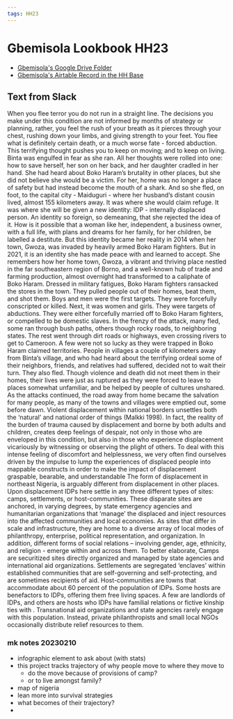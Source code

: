 ```yaml
---
tags: HH23
---
```

# Gbemisola Lookbook HH23
* [Gbemisola's Google Drive Folder](https://drive.google.com/drive/folders/1qmU3_AvDAemrVc93vc-tbrlaJ-4AHF8b?usp=sharing)
* [Gbemisola's Airtable Record in the HH Base](https://airtable.com/appwIObT71aBHeEtu/tblS1resjotcEHRvc/viwQdnPbIlkZCWaW1/recSMLCFlQhOICkX3?blocks=hide)


## Text from Slack
When you flee terror you do not run in a straight line. The decisions you make under this condition are not informed by months of strategy or planning, rather, you feel the rush of your breath as it pierces through your chest, rushing down your limbs, and giving strength to your feet. You flee what is definitely certain death, or a much worse fate - forced abduction. This terrifying thought pushes you to keep on moving; and to keep on living. Binta was engulfed in fear as she ran. All her thoughts were rolled into one: how to save herself, her son on her back, and her daughter cradled in her hand. She had heard about Boko Haram’s brutality in other places, but she did not believe she would be a victim. For her, home was no longer a place of safety but had instead become the mouth of a shark. And so she fled, on foot, to the capital city - Maiduguri - where her husband’s distant cousin lived, almost 155 kilometers away. It was where she would claim refuge. It was where she will be given a new identity: IDP - internally displaced person. An identity so foreign, so demeaning, that she rejected the idea of it. How is it possible that a woman like her, independent, a business owner, with a full life, with plans and dreams for her family, for her children, be labelled a destitute. But this identity became her reality in 2014 when her town, Gwoza, was invaded by heavily armed Boko Haram fighters. But in 2021, it is an identity she has made peace with and learned to accept. She remembers how her home town, Gwoza, a vibrant and thriving place nestled in the far southeastern region of Borno, and a well-known hub of trade and farming production, almost overnight had transformed to a caliphate of Boko Haram. Dressed in military fatigues, Boko Haram fighters ransacked the stores in the town. They pulled people out of their homes, beat them, and shot them. Boys and men were the first targets. They were forcefully conscripted or killed. Next, it was women and girls. They were targets of abductions. They were either forcefully married off to Boko Haram fighters, or compelled to be domestic slaves. In the frenzy of the attack, many fled, some ran through bush paths, others though rocky roads, to neighboring states. The rest went through dirt roads or highways, even crossing rivers to get to Cameroon. A few were not so lucky as they were trapped in Boko Haram claimed territories.  People in villages a couple of kilometers away from Binta’s village, and who had heard about the terrifying ordeal some of their neighbors, friends, and relatives had suffered, decided not to wait their turn. They also fled. Though violence and death did not meet them in their homes, their lives were just as ruptured as they were forced to leave to places somewhat unfamiliar, and be helped by people of cultures unshared. As the attacks continued, the road away from home became the salvation for many people, as many of the towns and villages were emptied out, some before dawn.
	Violent displacement within national borders unsettles both the ‘natural’ and national order of things (Malkki 1998). In fact, the reality of the burden of trauma caused by displacement and borne by both adults and children, creates deep feelings of despair, not only in those who are enveloped in this condition, but also in those who experience displacement vicariously by witnessing or observing the plight of others. To deal with this intense feeling of discomfort and helplessness, we very often find ourselves driven by the impulse to lump the experiences of displaced people into mappable constructs in order to make the impact of displacement graspable, bearable, and understandable	The form of displacement in northeast Nigeria, is arguably different from displacement in other places. Upon displacement 	IDPs here 	settle in any three different types of sites: camps, settlements, or host-communities. These disparate sites are anchored, in varying degrees, by state emergency agencies and humanitarian organizations that ‘manage’ the displaced and inject resources into the affected communities and local economies. As sites that differ in scale and infrastructure, they are home to a diverse array of local modes of philanthropy, enterprise, political representation, and organization. In addition, different forms of social relations – involving gender, age, ethnicity, and religion - emerge within and across them. To better elaborate, Camps are securitized sites directly organized and managed by state agencies and international aid organizations. Settlements are segregated ‘enclaves’ within established communities that are self-governing and self-protecting, and are sometimes recipients of aid. Host-communities are towns that accommodate about 60 percent of the population of IDPs. Some hosts are benefactors to IDPs, offering them free living spaces. A few are landlords of IDPs, and others are hosts who IDPs have familial relations or fictive kinship ties with	. 	Transnational aid organizations and state agencies rarely engage with this population. Instead, private philanthropists and small local NGOs occasionally distribute relief resources to them.
    
    
### mk notes 20230210

- infographic element to ask about (with stats)
- this project tracks trajectory of why people move to where they move to
    - do the move because of provisions of camp?
    - or to live amongst family?
- map of nigeria
- lean more into survival strategies
- what becomes of their trajectory?
- 